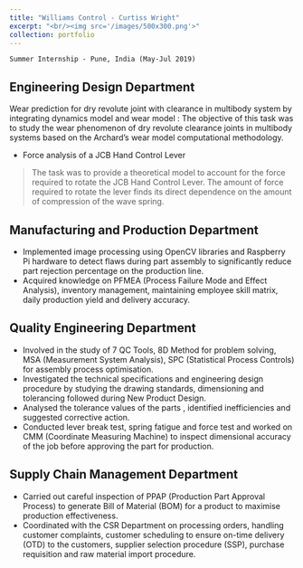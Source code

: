 ```yaml
---
title: "Williams Control - Curtiss Wright"
excerpt: "<br/><img src='/images/500x300.png'>"
collection: portfolio
---
```


`Summer Internship - Pune, India (May-Jul 2019)`

## Engineering Design Department
Wear prediction for dry revolute joint with clearance in multibody system by integrating dynamics model and wear model
:   The objective of this task was to study the wear phenomenon of dry revolute clearance joints in multibody systems based on the Archard’s wear model computational methodology.

* Force analysis of a JCB Hand Control Lever

> The task was to provide a theoretical model to account for the force required to rotate the JCB Hand Control Lever.
> The amount of force required to rotate the lever finds its direct dependence on the amount of compression of the wave spring.

## Manufacturing and Production Department
* Implemented image processing using OpenCV libraries and Raspberry Pi hardware to detect flaws during part assembly to significantly reduce part rejection percentage on the production line.
* Acquired knowledge on PFMEA (Process Failure Mode and Effect Analysis), inventory management, maintaining employee skill matrix, daily production yield and delivery accuracy.

## Quality Engineering Department
* Involved in the study of 7 QC Tools, 8D Method for problem solving, MSA (Measurement System Analysis), SPC (Statistical Process Controls) for assembly process optimisation.
* Investigated the technical specifications and engineering design procedure by studying the drawing standards, dimensioning and tolerancing followed during New Product Design.
* Analysed the tolerance values of the parts , identified inefficiencies and suggested corrective action.
* Conducted lever break test, spring fatigue and force test and worked on CMM (Coordinate Measuring Machine) to inspect dimensional accuracy of the job before approving the part for production.

## Supply Chain Management Department
* Carried out careful inspection of PPAP (Production Part Approval Process) to generate Bill of Material (BOM) for a product to maximise production effectiveness.
* Coordinated with the CSR Department on processing orders, handling customer complaints, customer scheduling to ensure on-time delivery (OTD) to the customers, supplier selection procedure (SSP), purchase requisition and raw material import procedure.

